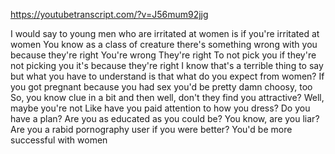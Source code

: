 https://youtubetranscript.com/?v=J56mum92jjg

 I would say to young men who are irritated at women is if you're irritated at women You know as a class of creature there's something wrong with you because they're right You're wrong They're right To not pick you if they're not picking you it's because they're right I know that's a terrible thing to say but what you have to understand is that what do you expect from women? If you got pregnant because you had sex you'd be pretty damn choosy, too So, you know clue in a bit and then well, don't they find you attractive? Well, maybe you're not Like have you paid attention to how you dress? Do you have a plan? Are you as educated as you could be? You know, are you liar? Are you a rabid pornography user if you were better? You'd be more successful with women